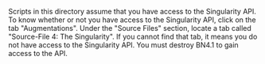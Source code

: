 Scripts in this directory assume that you have access to the Singularity API.
To know whether or not you have access to the Singularity API, click on the tab
"Augmentations".  Under the "Source Files" section, locate a tab called
"Source-File 4: The Singularity".  If you cannot find that tab, it means you do
not have access to the Singularity API.  You must destroy BN4.1 to gain access
to the API.